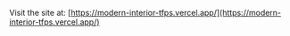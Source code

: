 Visit the site at: [https://modern-interior-tfps.vercel.app/](https://modern-interior-tfps.vercel.app/)
